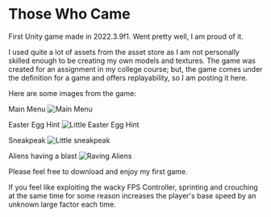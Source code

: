 # Those Who Came
First Unity game made in 2022.3.9f1. Went pretty well, I am proud of it.

I used quite a lot of assets from the asset store as I am not personally skilled enough to be creating my own models and textures.
The game was created for an assignment in my college course; but, the game comes under the definition for a game and offers replayability, so I am posting it here.

Here are some images from the game:

Main Menu
![Main Menu](https://github.com/JustAHubber/Those-Who-Came/assets/100187341/192d72f1-6fc5-41d2-a971-d76220523969)

Easter Egg Hint
![Little Easter Egg Hint](https://github.com/JustAHubber/Those-Who-Came/assets/100187341/103416e0-d97d-4c3d-b6ac-8cb069b80db2)

Sneakpeak
![Little sneakpeak](https://github.com/JustAHubber/Those-Who-Came/assets/100187341/f8303e95-bb11-4c57-8b76-d3df6d10f4b7)

Aliens having a blast
![Raving Aliens](https://github.com/JustAHubber/Those-Who-Came/assets/100187341/6c6b68b9-cc3b-4243-a2b6-383c6aa1ed46)

Please feel free to download and enjoy my first game.

If you feel like exploiting the wacky FPS Controller, sprinting and crouching at the same time for some reason increases the player's base speed by an unknown large factor each time.
